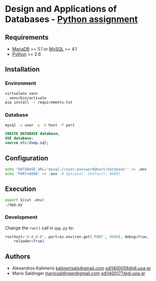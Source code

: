 # Design and Applications of Databases - [Python assignment](docs/Assignment.pdf)

## Requirements

- [MariaDB](https://mariadb.org/) >= 5.1 or [MySQL](https://www.mysql.com/) >=
  4.1
- [Python](https://www.python.org/) >= 2.6

## Installation

### Environment

```sh
virtualenv venv
. venv/bin/activate
pip install -r requirements.txt
```

### Database

```sh
mysql -u user -p -h host -P port
```

```sql
CREATE DATABASE database;
USE database;
source etc/dump.sql;
```

## Configuration

```sh
echo "DATABASE_URL='mysql://user:password@host/database'" >> .env
echo 'PORT=8080' >> .env  # Optional. [Default: 8080]
```

## Execution

```sh
export $(cat .env)
./app.py
```

### Development

Change the `run()` call in `app.py` to:

```python
run(host='0.0.0.0', port=os.environ.get('PORT', 8080), debug=True,
    reloader=True)
```

## Authors

- Alexandros Kalimeris <kalimerisalx@gmail.com> <sdi1400056@di.uoa.gr>
- Mario Saldinger <mariosaldinger@gmail.com> <sdi1400177@di.uoa.gr>
